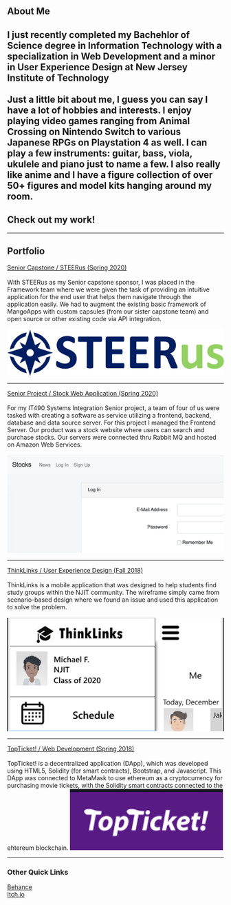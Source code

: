 ## About Me

I just recently completed my Bachehlor of Science degree in Information Technology with a specialization in Web Development and a minor in User Experience Design at New Jersey Institute of Technology
<br><br>
Just a little bit about me, I guess you can say I have a lot of hobbies and interests. I enjoy playing video games ranging from Animal Crossing on Nintendo Switch to various Japanese RPGs on Playstation 4 as well. I can play a few instruments: guitar, bass, viola, ukulele and piano just to name a few. I also really like anime and I have a figure collection of over 50+ figures and model kits hanging around my room. 
<br> 
---

## Check out my work!

---

## Portfolio 

[Senior Capstone / STEERus (Spring 2020) ](/project1)
<br><br>
With STEERus as my Senior capstone sponsor, I was placed in the Framework team where we were given the task of providing an intuitive application for the end user that helps them navigate through the application easily. We had to augment the existing basic framework of MangoApps with custom capsules (from our sister capstone team) and open source or other existing code via API integration.
<br><br>
<img src="images/STEERus_final.jpg?raw=true"/>

---
[Senior Project / Stock Web Application (Spring 2020)](/project2)
<br><br>
For my IT490 Systems Integration Senior project, a team of four of us were tasked with creating a software as service utilizing a frontend, backend, database and data source server. For this project I managed the Frontend Server. Our product was a stock website where users can search and purchase stocks. Our servers were connected thru Rabbit MQ and hosted on Amazon Web Services. 
<br><br>
<img src="images/stocks.am preview.png?raw=true"/>

---
[ThinkLinks / User Experience Design (Fall 2018)](/project3)
<br><br>
ThinkLinks is a mobile application that was designed to help students find study groups within the NJIT community. The wireframe simply came from scenario-based design where we found an issue and used this application to solve the problem.
<br><br>
<img src="images/thinklinks preview.png?raw=true"/>

---
[TopTicket! / Web Development (Spring 2018)](/project4)
<br><br>
TopTicket! is a decentralized application (DApp), which was developed using HTML5, Solidity (for smart contracts), Bootstrap, and Javascript. This DApp was connected to MetaMask to use ethereum as a cryptocurrency for purchasing movie tickets, with the Solidity smart contracts connected to the ehtereum blockchain. 
<img src="images/TopTicket preview.png?raw=true"/>

---

### Other Quick Links

<a href="https://www.behance.net/alyssamaravilla">Behance</a>
<br>
<a href="https://www.ponponderp.itch.io">Itch.io</a>
<br>



